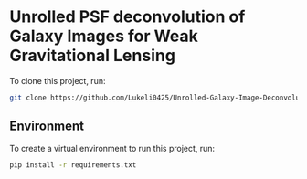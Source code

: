 # Unrolled PSF deconvolution of Galaxy Images for Weak Gravitational Lensing

To clone this project, run:
```zsh
git clone https://github.com/Lukeli0425/Unrolled-Galaxy-Image-Deconvolution.git
```

## Environment 

To create a virtual environment to run this project, run:
```zsh
pip install -r requirements.txt
```


